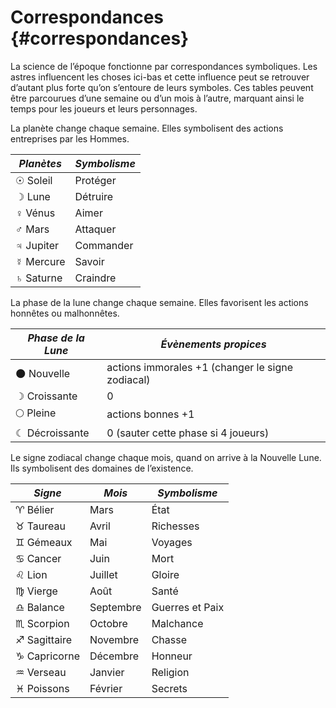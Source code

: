 # Correspondances {#correspondances}

La science de l’époque fonctionne par correspondances symboliques. Les astres influencent les choses ici-bas et cette influence peut se retrouver d’autant plus forte qu’on s’entoure de leurs symboles. Ces tables peuvent être parcourues d’une semaine ou d’un mois à l’autre, marquant ainsi le temps pour les joueurs et leurs personnages.

La planète change chaque semaine. Elles symbolisent des actions entreprises par les Hommes.

| _**Planètes**_ | _**Symbolisme**_ |
| --- | --- |
| ☉ Soleil | Protéger |
| ☽ Lune | Détruire |
| ♀ Vénus | Aimer |
| ♂ Mars | Attaquer |
| ♃ Jupiter | Commander |
| ☿ Mercure | Savoir |
| ♄ Saturne | Craindre |

La phase de la lune change chaque semaine. Elles favorisent les actions honnêtes ou malhonnêtes.

| _**Phase de la Lune**_ | _**Évènements propices**_ |
| --- | --- |
| 🌑 Nouvelle | actions immorales +1 \(changer le signe zodiacal\) |
| ☽ Croissante | 0 |
| 🌕 Pleine | actions bonnes +1 |
| ☾ Décroissante | 0 \(sauter cette phase si 4 joueurs\) |

Le signe zodiacal change chaque mois, quand on arrive à la Nouvelle Lune. Ils symbolisent des domaines de l’existence.

| _**Signe**_ | _**Mois**_ | _**Symbolisme**_ |
| --- | --- | --- |
| ♈ Bélier | Mars | État |
| ♉ Taureau | Avril | Richesses |
| ♊ Gémeaux | Mai | Voyages |
| ♋ Cancer | Juin | Mort |
| ♌ Lion | Juillet | Gloire |
| ♍ Vierge | Août | Santé |
| ♎ Balance | Septembre | Guerres et Paix |
| ♏ Scorpion | Octobre | Malchance |
| ♐ Sagittaire | Novembre | Chasse |
| ♑ Capricorne | Décembre | Honneur |
| ♒ Verseau | Janvier | Religion |
| ♓ Poissons | Février | Secrets |



